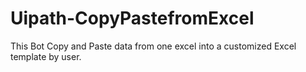 # Uipath-CopyPastefromExcel
This Bot Copy and Paste data from one excel into a customized Excel template by user. 
